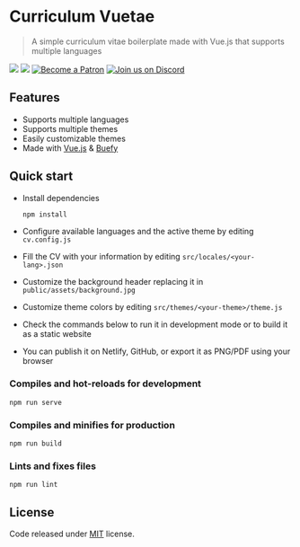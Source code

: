 # Curriculum Vuetae
> A simple curriculum vitae boilerplate made with Vue.js that supports multiple languages

<p>
    <a href="https://github.com/hacklover/curriculum-vuetae/blob/master/LICENSE"><img src="https://img.shields.io/badge/license-MIT-green.svg" /></a>
    <a href="https://buefy.org"><img src="https://img.shields.io/badge/code_style-buefy-7957d5.svg" /></a>
    <a href="https://patreon.com/hacklover"><img src="https://img.shields.io/badge/become-a%20patron-orange" alt="Become a Patron" /></a>
    <a href="https://discord.com/invite/xHBSEZR7sn"><img src="https://img.shields.io/badge/chat-on%20discord-7289da.svg" alt="Join us on Discord" /></a>
</p>

## Features
- Supports multiple languages
- Supports multiple themes
- Easily customizable themes
- Made with [Vue.js](https://vuejs.org) & [Buefy](https://buefy.org)

## Quick start
- Install dependencies
  ```
  npm install
  ```

- Configure available languages and the active theme by editing `cv.config.js`
- Fill the CV with your information by editing `src/locales/<your-lang>.json` 
- Customize the background header replacing it in `public/assets/background.jpg`
- Customize theme colors by editing `src/themes/<your-theme>/theme.js`
- Check the commands below to run it in development mode or to build it as a static website
- You can publish it on Netlify, GitHub, or export it as PNG/PDF using your browser

### Compiles and hot-reloads for development
```
npm run serve
```

### Compiles and minifies for production
```
npm run build
```

### Lints and fixes files
```
npm run lint
```

## License
Code released under [MIT](https://github.com/hacklover/curriculum-vuetae/blob/master/LICENSE) license.
